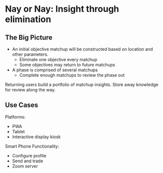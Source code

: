 #  Nay or Nay: Insight through elimination

## The Big Picture
- An initial objective matchup will be constructed based on location and other parameters.
    - Eliminate one objective every matchup
    - Some objectives may return to future matchups
- A phase is comprised of several matchups
    - Complete enough matchups to review the phase out

Returning users build a portfolio of matchup insights. Store away knowledge for review along the way.

## Use Cases
Platforms:
- PWA
- Tablet
- Interactive display kiosk

Smart Phone Functionality:
- Configure profile
- Send and trade
- Zoom server